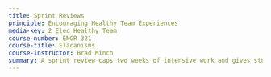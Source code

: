 ```yaml
---
title: Sprint Reviews
principle: Encouraging Healthy Team Experiences
media-key: 2_Elec_Healthy Team
course-number: ENGR 321
course-title: Elacanisms
course-instructor: Brad Minch
summary: A sprint review caps two weeks of intensive work and gives students a chance to make their thinking visible, tangible and to get feedback on their progress...
---
```

